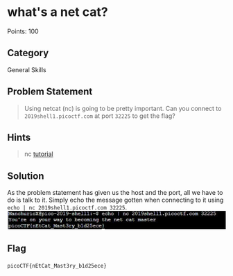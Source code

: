 # what's a net cat?
Points: 100
## Category
General Skills
## Problem Statement
> Using netcat (nc) is going to be pretty important. Can you connect to `2019shell1.picoctf.com` at port `32225` to get the flag?
## Hints
> nc [tutorial](https://linux.die.net/man/1/nc)
## Solution
As the problem statement has given us the host and the port, all we have to do is talk to it. Simply echo the message gotten when connecting to it using `echo | nc 2019shell1.picoctf.com 32225`.
![Screenshot](screenshot.JPG)
## Flag
`picoCTF{nEtCat_Mast3ry_b1d25ece}`